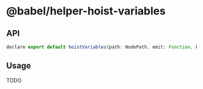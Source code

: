 # @babel/helper-hoist-variables

## API
```javascript
declare export default hoistVariables(path: NodePath, emit: Function, kind: "var" | "let" = "var");
```

## Usage

TODO
